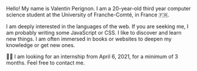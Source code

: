 Hello! My name is Valentin Perignon. I am a 20-year-old third year
computer science student at the University of Franche-Comté, in France
&#x1F1EB;&#x1F1F7;.

I am deeply interested in the languages of the web. If you are seeking
me, I am probably writing some JavaScript or CSS. I like to discover
and learn new things. I am often immersed in books or websites to
deepen my knowledge or get new ones.

&#x1F9D1;&#x200D;&#x1F4BB; I am looking for an internship from April
6, 2021, for a minimum of 3 months. Feel free to contact me.
